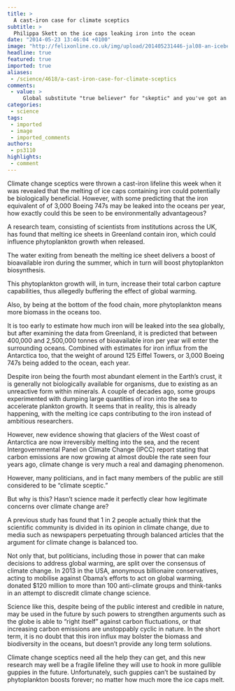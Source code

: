 ```yaml
---
title: >
  A cast-iron case for climate sceptics
subtitle: >
  Philippa Skett on the ice caps leaking iron into the ocean
date: "2014-05-23 13:46:04 +0100"
image: "http://felixonline.co.uk/img/upload/201405231446-jal08-an-iceberg-melts-drips-wa-002.jpg"
headline: true
featured: true
imported: true
aliases:
 - /science/4618/a-cast-iron-case-for-climate-sceptics
comments:
 - value: >
     Global substitute "true believer" for "skeptic" and you've got an article with at least as much validity.,Release of iron by a German team off the West coast of S.America did cause the growth of phytoplankton, which was promptly eaten by zooplankton, and so on. Good for fish stocks, good for us. <br>Stability of tundra and edges of continental shelf around the Arctic, and stability of Eastern Antarctic ice are even bigger worries. <br> <br>,The global warming sceptics are akin to the audience of Jerry Springer fans. Living in Canada I see and read about the effects of global warming every week. <br> <br>The anti-climate groups and those who believe them need to choose which side of the following argument they are on : <br> <br>"Artificial Intelligence is no march for Natural Stupidity" <br> <br>,The fact of global warming is undeniable, the evidence is everywhere and there is no doubt that we are to blame but there can be no more damning indictment of a theory, than to have to resort to consensus to justify it and no self-respecting s
categories:
 - science
tags:
 - imported
 - image
 - imported_comments
authors:
 - ps3110
highlights:
 - comment
---
```


Climate change sceptics were thrown a cast-iron lifeline this week when it was revealed that the melting of ice caps containing iron could potentially be biologically beneficial. However, with some predicting that the iron equivalent of of 3,000 Boeing 747s may be leaked into the oceans per year, how exactly could this be seen to be environmentally advantageous?

A research team, consisting of scientists from institutions across the UK, has found that melting ice sheets in Greenland contain iron, which could influence phytoplankton growth when released.

The water exiting from beneath the melting ice sheet delivers a boost of bioavailable iron during the summer, which in turn will boost phytoplankton biosynthesis.

This phytoplankton growth will, in turn, increase their total carbon capture capabilities, thus allegedly buffering the effect of global warming.

Also, by being at the bottom of the food chain, more phytoplankton means more biomass in the oceans too.

It is too early to estimate how much iron will be leaked into the sea globally, but after examining the data from Greenland, it is predicted that between 400,000 and 2,500,000 tonnes of bioavailable iron per year will enter the surrounding oceans. Combined with estimates for iron influx from the Antarctica too, that the weight of around 125 Eiffel Towers, or 3,000 Boeing 747s being added to the ocean, each year.

Despite iron being the fourth most abundant element in the Earth’s crust, it is generally not biologically available for organisms, due to existing as an unreactive form within minerals. A couple of decades ago, some groups experimented with dumping large quantities of iron into the sea to accelerate plankton growth. It seems that in reality, this is already happening, with the melting ice caps contributing to the iron instead of ambitious researchers.

However, new evidence showing that glaciers of the West coast of Antarctica are now irreversibly melting into the sea, and the recent Intergovernmental Panel on Climate Change (IPCC) report stating that carbon emissions are now growing at almost double the rate seen four years ago, climate change is very much a real and damaging phenomenon.

However, many politicians, and in fact many members of the public are still considered to be “climate sceptic.”

But why is this? Hasn’t science made it perfectly clear how legitimate concerns over climate change are?

A previous study has found that 1 in 2 people actually think that the scientific community is divided in its opinion in climate change, due to media such as newspapers perpetuating through balanced articles that the argument for climate change is balanced too.

Not only that, but politicians, including those in power that can make decisions to address global warming, are split over the consensus of climate change. In 2013 in the USA, anonymous billionaire conservatives, acting to mobilise against Obama’s efforts to act on global warming, donated $120 million to more than 100 anti-climate groups and think-tanks in an attempt to discredit climate change science.

Science like this, despite being of the public interest and credible in nature, may be used in the future by such powers to strengthen arguments such as the globe is able to “right itself” against carbon fluctuations, or that increasing carbon emissions are unstoppably cyclic in nature. In the short term, it is no doubt that this iron influx may bolster the biomass and biodiversity in the oceans, but doesn’t provide any long term solutions.

Climate change sceptics need all the help they can get, and this new research may well be a fragile lifeline they will use to hook in more gullible guppies in the future. Unfortunately, such guppies can’t be sustained by phytoplankton boosts forever; no matter how much more the ice caps melt.
